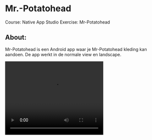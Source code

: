 # Mr.-Potatohead

Course: Native App Studio
Exercise: Mr-Potatohead

## About:

Mr-Potatohead is een Android app waar je Mr-Potatohead kleding kan aandoen.
De app werkt in de normale view en landscape.

<video width="320" height="240" controls>
  <source src="video.mov" type="video/mp4">
</video>
